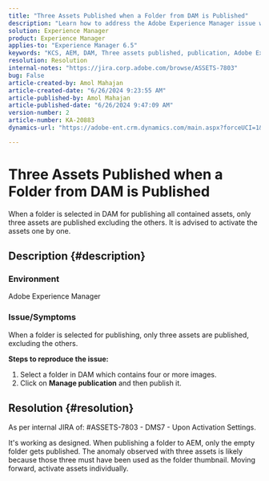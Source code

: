 ```yaml
---
title: "Three Assets Published when a Folder from DAM is Published"
description: "Learn how to address the Adobe Experience Manager issue where only three assets are published when selecting a folder in DAM for publication."
solution: Experience Manager
product: Experience Manager
applies-to: "Experience Manager 6.5"
keywords: "KCS, AEM, DAM, Three assets published, publication, Adobe Experience Manager, Digital Asset Management"
resolution: Resolution
internal-notes: "https://jira.corp.adobe.com/browse/ASSETS-7803"
bug: False
article-created-by: Amol Mahajan
article-created-date: "6/26/2024 9:23:55 AM"
article-published-by: Amol Mahajan
article-published-date: "6/26/2024 9:47:09 AM"
version-number: 2
article-number: KA-20883
dynamics-url: "https://adobe-ent.crm.dynamics.com/main.aspx?forceUCI=1&pagetype=entityrecord&etn=knowledgearticle&id=44fb06ce-9d33-ef11-8409-6045bd029b18"

---
```

# Three Assets Published when a Folder from DAM is Published


When a folder is selected in DAM for publishing all contained assets, only three assets are published excluding the others. It is advised to activate the assets one by one.

## Description {#description}


### <b>Environment</b>

Adobe Experience Manager



### <b>Issue/Symptoms</b>

When a folder is selected for publishing, only three assets are published, excluding the others.

<b>Steps to reproduce the issue:</b>

1. Select a folder in DAM which contains four or more images.
2. Click on <b>Manage publication</b> and then publish it.



## Resolution {#resolution}


As per internal JIRA of: #ASSETS-7803 - DMS7 - Upon Activation Settings.

It's working as designed. When publishing a folder to AEM, only the empty folder gets published. The anomaly observed with three assets is likely because those three must have been used as the folder thumbnail. Moving forward, activate assets individually.
